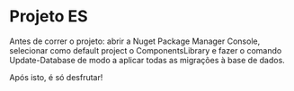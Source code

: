 # Projeto ES

Antes de correr o projeto: abrir a Nuget Package Manager Console, selecionar como default project o ComponentsLibrary e fazer o comando Update-Database de modo a aplicar todas as migrações à base de dados.

Após isto, é só desfrutar!

